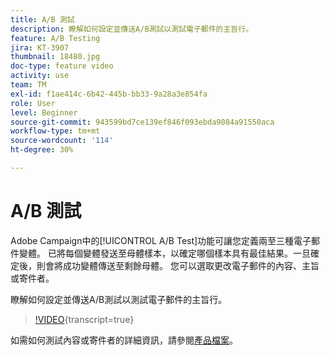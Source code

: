 ```yaml
---
title: A/B 測試
description: 瞭解如何設定並傳送A/B測試以測試電子郵件的主旨行。
feature: A/B Testing
jira: KT-3907
thumbnail: 18480.jpg
doc-type: feature video
activity: use
team: TM
exl-id: f1ae414c-6b42-445b-bb33-9a28a3e854fa
role: User
level: Beginner
source-git-commit: 943599bd7ce139ef846f093ebda9084a91550aca
workflow-type: tm+mt
source-wordcount: '114'
ht-degree: 30%

---
```


# A/B 測試

Adobe Campaign中的[!UICONTROL A/B Test]功能可讓您定義兩至三種電子郵件變體。 已將每個變體發送至母體樣本，以確定哪個樣本具有最佳結果。一旦確定後，則會將成功變體傳送至剩餘母體。 您可以選取更改電子郵件的內容、主旨或寄件者。

瞭解如何設定並傳送A/B測試以測試電子郵件的主旨行。

>[!VIDEO](https://video.tv.adobe.com/v/18480?learn=on){transcript=true}

如需如何測試內容或寄件者的詳細資訊，請參閱[產品檔案](https://experienceleague.adobe.com/docs/campaign-standard/using/communication-channels/email-messages/designing-an-a-b-test-email.html)。

